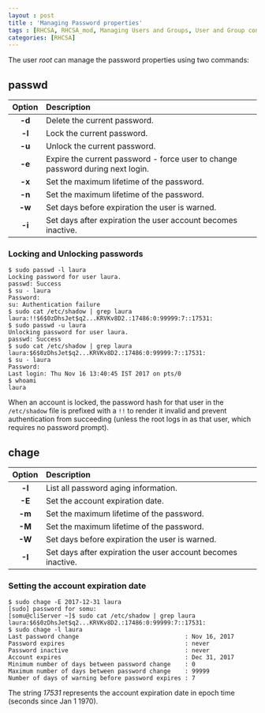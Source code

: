 ```yaml
---
layout : post
title : 'Managing Password properties'
tags : [RHCSA, RHCSA_mod, Managing Users and Groups, User and Group configuration files]
categories: [RHCSA]
---
```



The user *root* can manage the password properties using two
commands:

## passwd

| **Option** | **Description**                                                                |
| :--------: | :----------------------------------------------------------------------------- |
|   **-d**   | Delete the current password.                                                   |
|   **-l**   | Lock the current password.                                                     |
|   **-u**   | Unlock the current password.                                                   |
|   **-e**   | Expire the current password - force user to change password during next login. |
|   **-x**   | Set the maximum lifetime of the password.                                      |
|   **-n**   | Set the maximum lifetime of the password.                                      |
|   **-w**   | Set days before expiration the user is warned.                                 |
|   **-i**   | Set days after expiration the user account becomes inactive.                   |

### Locking and Unlocking passwords

``` console
$ sudo passwd -l laura
Locking password for user laura.
passwd: Success
$ su - laura
Password:
su: Authentication failure
$ sudo cat /etc/shadow | grep laura
laura:!!$6$0zDhsJet$q2...KRVKv8D2.:17486:0:99999:7::17531:
$ sudo passwd -u laura
Unlocking password for user laura.
passwd: Success
$ sudo cat /etc/shadow | grep laura
laura:$6$0zDhsJet$q2...KRVKv8D2.:17486:0:99999:7::17531:
$ su - laura
Password:
Last login: Thu Nov 16 13:40:45 IST 2017 on pts/0
$ whoami
laura
```

When an account is locked, the password hash for that user in the
`/etc/shadow` file is prefixed with a `!!` to render it invalid and
prevent authentication from succeeding (unless the root logs in as that
user, which requires no password
prompt).

## chage

| **Option** | **Description**                                              |
| :--------: | :----------------------------------------------------------- |
|   **-l**   | List all password aging information.                         |
|   **-E**   | Set the account expiration date.                             |
|   **-m**   | Set the maximum lifetime of the password.                    |
|   **-M**   | Set the maximum lifetime of the password.                    |
|   **-W**   | Set days before expiration the user is warned.               |
|   **-I**   | Set days after expiration the user account becomes inactive. |

### Setting the account expiration date

``` console
$ sudo chage -E 2017-12-31 laura
[sudo] password for somu:
[somu@cliServer ~]$ sudo cat /etc/shadow | grep laura
laura:$6$0zDhsJet$q2...KRVKv8D2.:17486:0:99999:7::17531:
$ sudo chage -l laura
Last password change                              : Nov 16, 2017
Password expires                                  : never
Password inactive                                 : never
Account expires                                   : Dec 31, 2017
Minimum number of days between password change    : 0
Maximum number of days between password change    : 99999
Number of days of warning before password expires : 7
```

The string *17531* represents the account expiration date in epoch time
(seconds since Jan 1 1970).
